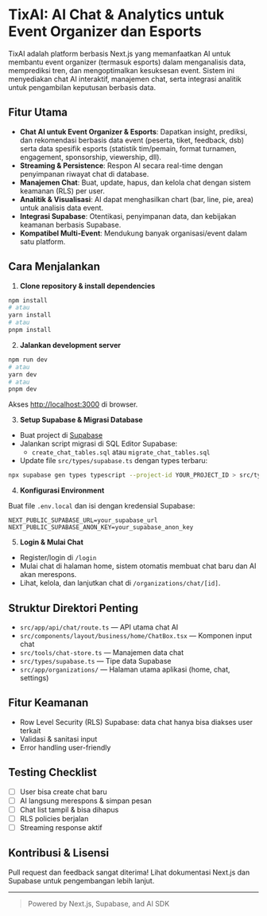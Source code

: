 # TixAI: AI Chat & Analytics untuk Event Organizer dan Esports

TixAI adalah platform berbasis Next.js yang memanfaatkan AI untuk membantu event organizer (termasuk esports) dalam menganalisis data, memprediksi tren, dan mengoptimalkan kesuksesan event. Sistem ini menyediakan chat AI interaktif, manajemen chat, serta integrasi analitik untuk pengambilan keputusan berbasis data.

## Fitur Utama

- **Chat AI untuk Event Organizer & Esports**: Dapatkan insight, prediksi, dan rekomendasi berbasis data event (peserta, tiket, feedback, dsb) serta data spesifik esports (statistik tim/pemain, format turnamen, engagement, sponsorship, viewership, dll).
- **Streaming & Persistence**: Respon AI secara real-time dengan penyimpanan riwayat chat di database.
- **Manajemen Chat**: Buat, update, hapus, dan kelola chat dengan sistem keamanan (RLS) per user.
- **Analitik & Visualisasi**: AI dapat menghasilkan chart (bar, line, pie, area) untuk analisis data event.
- **Integrasi Supabase**: Otentikasi, penyimpanan data, dan kebijakan keamanan berbasis Supabase.
- **Kompatibel Multi-Event**: Mendukung banyak organisasi/event dalam satu platform.

## Cara Menjalankan

1. **Clone repository & install dependencies**

```bash
npm install
# atau
yarn install
# atau
pnpm install
```

2. **Jalankan development server**

```bash
npm run dev
# atau
yarn dev
# atau
pnpm dev
```

Akses [http://localhost:3000](http://localhost:3000) di browser.

3. **Setup Supabase & Migrasi Database**

- Buat project di [Supabase](https://supabase.com/)
- Jalankan script migrasi di SQL Editor Supabase:
  - `create_chat_tables.sql` atau `migrate_chat_tables.sql`
- Update file `src/types/supabase.ts` dengan types terbaru:

```bash
npx supabase gen types typescript --project-id YOUR_PROJECT_ID > src/types/supabase.ts
```

4. **Konfigurasi Environment**

Buat file `.env.local` dan isi dengan kredensial Supabase:

```
NEXT_PUBLIC_SUPABASE_URL=your_supabase_url
NEXT_PUBLIC_SUPABASE_ANON_KEY=your_supabase_anon_key
```

5. **Login & Mulai Chat**

- Register/login di `/login`
- Mulai chat di halaman home, sistem otomatis membuat chat baru dan AI akan merespons.
- Lihat, kelola, dan lanjutkan chat di `/organizations/chat/[id]`.

## Struktur Direktori Penting

- `src/app/api/chat/route.ts` — API utama chat AI
- `src/components/layout/business/home/ChatBox.tsx` — Komponen input chat
- `src/tools/chat-store.ts` — Manajemen data chat
- `src/types/supabase.ts` — Tipe data Supabase
- `src/app/organizations/` — Halaman utama aplikasi (home, chat, settings)

## Fitur Keamanan

- Row Level Security (RLS) Supabase: data chat hanya bisa diakses user terkait
- Validasi & sanitasi input
- Error handling user-friendly

## Testing Checklist

- [ ] User bisa create chat baru
- [ ] AI langsung merespons & simpan pesan
- [ ] Chat list tampil & bisa dihapus
- [ ] RLS policies berjalan
- [ ] Streaming response aktif

## Kontribusi & Lisensi

Pull request dan feedback sangat diterima! Lihat dokumentasi Next.js dan Supabase untuk pengembangan lebih lanjut.

---

> Powered by Next.js, Supabase, and AI SDK
